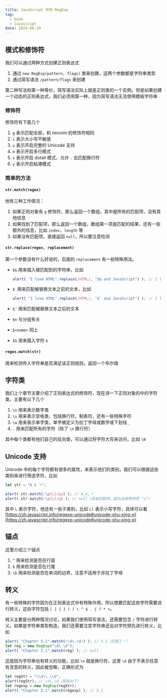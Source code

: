 ```yaml
---
title: JavaScript 中的 RegExp
tag:
  - book
  - javascript
date: 2024-06-29
---
```


## 模式和修饰符

我们可以通过两种方式创建正则表达式

1. 通过 `new RegExp(pattern, flags)` 类来创建，这两个参数都是字符串类型
2. 通过简写语法 `/pattern/flags` 来创建

第二种写法和第一种等价，简写语法实际上就是正则类的一个实例。但是如果创建一个动态的正则表达式，我们必须用第一种，因为简写语法无法使用模板字符串

### 修饰符

修饰符有下面几个

1. `g` 表示匹配全部，和 neovim 的修饰符相同
2. `i` 表示大小写不敏感
3. `u` 表示开启完整的 Unicode 支持
4. `m` 表示开启多行模式
5. `s` 表示开启 dotall 模式，允许 `.` 去匹配换行符
6. `y` 表示开启粘滞模式

### 简单的方法

#### `str.match(regex)`

他有三种工作情况：

1. 如果正则对象有 `g` 修饰符，那么返回一个数组，其中是所有的匹配项，没有其他信息
2. 如果找到了匹配项，那么返回一个数组，数组第一项是匹配的结果，还有一些额外的信息，比如 `index`，`length` 等
3. 如果没有匹配项，直接返回 `null`，所以要注意检测

#### `str.replace(regex, replacement)`

第一个参数没有什么好说的，后面的 `replacement` 有一些特殊用法。

- `$&` 用来插入被匹配到的字符串，比如

  ```JavaScript
  alert( "I love HTML".replace(/HTML/, "$& and JavaScript") ); // I love HTML and JavaScript
  ```

- `$ˋ` 用来匹配被替换文本之前的文本，比如

  ```JavaScript
  alert( "I love HTML".replace(/HTML/, "$` and JavaScript") ); // I love I love  and JavaScript
  ```

- `$'` 用来匹配被替换文本之后的文本

- `$n` 与分组有关

- `$<name>` 同上

- `$$` 用来插入字符 `$`

#### `regex.match(str)`

用来检测传入字符串是否满足该正则规则，返回一个布尔值

## 字符类

我们上个章节主要介绍了正则表达式的修饰符，现在讲一下正则对象的中的字符类，主要有以下几个

1. `\n` 用来表示数字类
2. `\s` 用来表示空格类，包括换行符，制表符，还有一些特殊字符
3. `\w` 用来表示单字类，单字被定义为拉丁字母或数字或下划线 `_`
4. `.` 用来匹配所有的字符（除了 `\n` 换行符）

其中每个类都有他们自己的反向类，可以通过将字符大写来访问，比如 `\N`

## Unicode 支持

Unicode 中的每个字符都有很多的属性，来表示他们的类别，我们可以根据这些类别来进行筛选字符，比如

```JavaScript
let str = "A ბ ㄱ";

alert( str.match(/\p{L}/gu) ); // A,ბ,ㄱ
alert( str.match(/\p{L}/g) ); // null（没有匹配项，因为没有修饰符 "u"）
```

其中 `L` 表示字符，他还有一些子类别，比如 `Ll` 表示小写字符，具体可以看 [https://zh.javascript.info/regexp-unicode#unicode-shu-xing-p](https://zh.javascript.info/regexp-unicode#unicode-shu-xing-p)

## 锚点

这里介绍三个锚点

1. `^` 用来检测是否在行首
1. `$` 用来检测是否在行尾
1. `\b` 用来检测是否在单词的边界，注意不适用于非拉丁字母

## 转义

有一些特殊的字符因为在正则表达式中有特殊作用，所以想要匹配这些字符需要进行转义，这些字符包括 `[ ] { } ( ) \ ^ $ . | ? * +`。

转义主要是分两种情况讨论，如果我们使用简写语法，还需要包含 `/` 字符进行转义。如果是字符串类型构造，我们还需要注意字符串还会对字符预先进行转义，比如

```JavaScript
alert( "Chapter 5.1".match(/\d\.\d/) ); // 5.1（匹配了！）
let reg = new RegExp("\d\.\d");
alert( "Chapter 5.1".match(reg) ); // null
```

这是因为字符串也有转义的功能，比如 `\n` 就是换行符，这里 `\d` 由于不表示任意有含意的转义，因此被忽略，正确形式为

```JavaScript
let regStr = "\\d\\.\\d";
alert(regStr); // \d\.\d（现在对了）
let regexp = new RegExp(regStr);
alert( "Chapter 5.1".match(regexp) ); // 5.1
```
